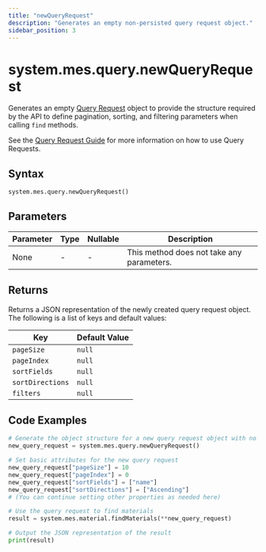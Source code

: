 ```yaml
---
title: "newQueryRequest"
description: "Generates an empty non-persisted query request object."
sidebar_position: 3
---
```


# system.mes.query.newQueryRequest

Generates an empty [Query Request](./new-query-request) object to provide the structure required by the API to define 
pagination, sorting, and filtering parameters when calling `find` methods.

See the [Query Request Guide](../../../user-guides/query-request-guide/query-request-guide.md) for more information on 
how to use Query Requests.

## Syntax

```python
system.mes.query.newQueryRequest()
```

## Parameters

| Parameter | Type | Nullable | Description                               |
|-----------|------|----------|-------------------------------------------|
| None      | -    | -        | This method does not take any parameters. |

## Returns

Returns a JSON representation of the newly created query request object. The following is a list of keys and default values:

| Key              | Default Value |
|------------------|---------------|
| `pageSize`       | `null`        |
| `pageIndex`      | `null`        |
| `sortFields`     | `null`        |
| `sortDirections` | `null`        |
| `filters`        | `null`        |

## Code Examples

```python
# Generate the object structure for a new query request object with no initial arguments
new_query_request = system.mes.query.newQueryRequest()

# Set basic attributes for the new query request
new_query_request["pageSize"] = 10
new_query_request["pageIndex"] = 0
new_query_request["sortFields"] = ["name"]
new_query_request["sortDirections"] = ["Ascending"]
# (You can continue setting other properties as needed here)

# Use the query request to find materials
result = system.mes.material.findMaterials(**new_query_request)

# Output the JSON representation of the result
print(result)
```
